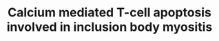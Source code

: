 ---
annotations:
- id: PW:0000013
  parent: disease pathway
  type: Pathway Ontology
  value: disease pathway
- id: DOID:3429
  type: Disease Ontology
  value: inclusion body myositis
- id: PW:0000009
  parent: regulatory pathway
  type: Pathway Ontology
  value: apoptotic cell death pathway
authors:
- TheodorosZarotiadis
- Eweitz
- Fehrhart
- Egonw
citedin: ''
communities:
- RareDiseases
description: Inclusion body myositis is a late onset disease of the muscles. It shares
  both degenerative and autoimmune features, as well as genetic factors, and also
  is resistant to classical treatments of immunosuppressive drugs. This pathway is
  based on Figure 3 of Johari M. et al. 2021.
last-edited: 2025-07-31
ndex: null
organisms:
- Homo sapiens
redirect_from:
- /index.php/Pathway:WP5142
- /instance/WP5142
- /instance/WP5142_r140123
revision: r140123
schema-jsonld:
- '@context': https://schema.org/
  '@id': https://wikipathways.github.io/pathways/WP5142.html
  '@type': Dataset
  creator:
    '@type': Organization
    name: WikiPathways
  description: Inclusion body myositis is a late onset disease of the muscles. It
    shares both degenerative and autoimmune features, as well as genetic factors,
    and also is resistant to classical treatments of immunosuppressive drugs. This
    pathway is based on Figure 3 of Johari M. et al. 2021.
  keywords:
  - ATP2A1
  - CABIN1
  - CALM1
  - CAPN2
  - CRAC
  - Ca²⁺
  - DAG
  - EP300
  - HDAC1
  - HDAC2
  - IP3
  - ITPRIP
  - LCK
  - MEF2D
  - MHC class I / CD8A
  - MHC class I / CD8B
  - MHC class II / CD4
  - NFATC2
  - NR4A1
  - PIP2
  - PKC
  - PLCG1
  - PPP3CA
  - PPP3CB
  - PPP3CC
  - TCR
  - ZAP70
  license: CC0
  name: Calcium mediated T-cell apoptosis involved in inclusion body myositis
seo: CreativeWork
title: Calcium mediated T-cell apoptosis involved in inclusion body myositis
wpid: WP5142
---